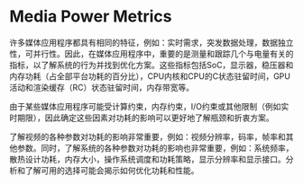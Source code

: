 # Media Power Metrics
许多媒体应用程序都具有相同的特征，例如：实时需求，突发数据处理，数据独立性，可并行性。因此，在媒体应用程序中，重要的是测量和跟踪几个与电量有关的指标，以了解系统的行为并找到优化方案。这些指标包括SoC，显示器，稳压器和内存功耗（占全部平台功耗的百分比），CPU内核和CPU的C状态驻留时间，GPU活动和渲染缓存（RC）状态驻留时间，内存带宽等。

由于某些媒体应用程序可能受计算约束，内存约束，I/O约束或其他限制（例如实时期限），因此确定这些因素对功耗的影响可以更好地了解瓶颈和折衷方案。

了解视频的各种参数对功耗的影响非常重要，例如：视频分辨率，码率，帧率和其他参数。同时，了解系统的各种参数对功耗的影响也非常重要，例如：系统频率，散热设计功耗，内存大小，操作系统调度和功耗策略，显示分辨率和显示接口。分析和了解可用的选择可能会揭示如何优化功耗和性能。
